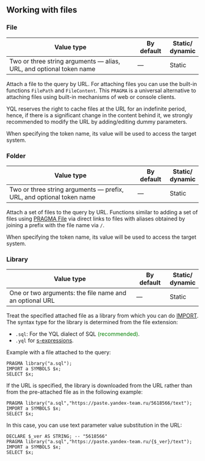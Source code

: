 ## Working with files

### File

| Value type | By default | Static/<br/>dynamic |
| --- | --- | --- |
| Two or three string arguments — alias, URL, and optional token name | — | Static |

Attach a file to the query by URL. For attaching files you can use the built-in functions `FilePath` and `FileContent`. This `PRAGMA` is a universal alternative to attaching files using built-in mechanisms of web or console clients.

YQL reserves the right to cache files at the URL for an indefinite period, hence, if there is a significant change in the content behind it, we strongly recommended to modify the URL by adding/editing dummy parameters.

When specifying the token name, its value will be used to access the target system.

### Folder

| Value type | By default | Static/<br/>dynamic |
| --- | --- | --- |
| Two or three string arguments — prefix, URL, and optional token name | — | Static |

Attach a set of files to the query by URL. Functions similar to adding a set of files using [PRAGMA File](#file) via direct links to files with aliases obtained by joining a prefix with the file name via `/`.

When specifying the token name, its value will be used to access the target system.

### Library

| Value type | By default | Static/<br/>dynamic |
| --- | --- | --- |
| One or two arguments: the file name and an optional URL | — | Static |

Treat the specified attached file as a library from which you can do [IMPORT](../../export_import.md). The syntax type for the library is determined from the file extension:
* `.sql`: For the YQL dialect of SQL <span style="color: green;">(recommended)</span>.
* `.yql` for [s-expressions](/docs/s_expressions).

Example with a file attached to the query:

```yql
PRAGMA library("a.sql");
IMPORT a SYMBOLS $x;
SELECT $x;
```

If the URL is specified, the library is downloaded from the URL rather than from the pre-attached file as in the following example:

```yql
PRAGMA library("a.sql","https://paste.yandex-team.ru/5618566/text");
IMPORT a SYMBOLS $x;
SELECT $x;
```

In this case, you can use text parameter value substitution in the URL:

```yql
DECLARE $_ver AS STRING; -- "5618566"
PRAGMA library("a.sql","https://paste.yandex-team.ru/{$_ver}/text");
IMPORT a SYMBOLS $x;
SELECT $x;
```

